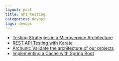 ```yaml
---
layout: post
title: API testing
categories: devops
tags: devops
---
```


* [Testing Strategies in a Microservice Architecture](https://martinfowler.com/articles/microservice-testing/)
* [REST API Testing with Karate](https://www.baeldung.com/karate-rest-api-testing)
* [Archunit: Validate the architecture of our projects](https://dev.to/andressacco/archunit-validate-the-architecture-of-our-projects-3hc9)
* [Implementing a Cache with Spring Boot](https://reflectoring.io/spring-boot-cache/)